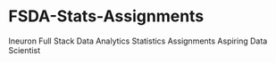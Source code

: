 # FSDA-Stats-Assignments
Ineuron Full Stack Data Analytics Statistics Assignments
Aspiring Data Scientist
